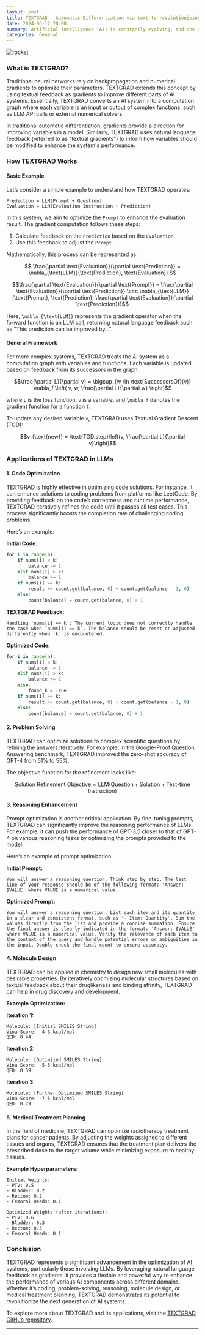 ```yaml
---
layout: post
title: TEXTGRAD - Automatic Differentiation via text to revolutionizing LLMs
date: 2024-06-12 20:00
summary: Artificial Intelligence (AI) is constantly evolving, and one of the latest breakthroughs is the introduction of TEXTGRAD, a novel framework that utilizes automatic differentiation via text to optimize various components within AI systems. Developed by researchers at Stanford University, TEXTGRAD is designed to improve the performance of Large Language Models (LLMs) by leveraging natural language feedback. 
categories: General
---
```


<img src="https://i.ibb.co/683J7Hd/rocket.jpg" alt="rocket" border="0">


### What is TEXTGRAD?

Traditional neural networks rely on backpropagation and numerical gradients to optimize their parameters. TEXTGRAD extends this concept by using textual feedback as gradients to improve different parts of AI systems. Essentially, TEXTGRAD converts an AI system into a computation graph where each variable is an input or output of complex functions, such as LLM API calls or external numerical solvers.

In traditional automatic differentiation, gradients provide a direction for improving variables in a model. Similarly, TEXTGRAD uses natural language feedback (referred to as "textual gradients") to inform how variables should be modified to enhance the system's performance.

### How TEXTGRAD Works

#### Basic Example

Let’s consider a simple example to understand how TEXTGRAD operates:

```
Prediction = LLM(Prompt + Question)
Evaluation = LLM(Evaluation Instruction + Prediction)
```

In this system, we aim to optimize the `Prompt` to enhance the evaluation result. The gradient computation follows these steps:

1. Calculate feedback on the `Prediction` based on the `Evaluation`.
2. Use this feedback to adjust the `Prompt`.

Mathematically, this process can be represented as:

$$
\frac{\partial \text{Evaluation}}{\partial \text{Prediction}} = \nabla_{\text{LLM}}(\text{Prediction}, \text{Evaluation})
$$

```math
\frac{\partial \text{Evaluation}}{\partial \text{Prompt}} = \frac{\partial \text{Evaluation}}{\partial \text{Prediction}} \circ \nabla_{\text{LLM}}(\text{Prompt}, \text{Prediction}, \frac{\partial \text{Evaluation}}{\partial \text{Prediction}})
```

Here, `\nabla_{\text{LLM}}` represents the gradient operator when the forward function is an LLM call, returning natural language feedback such as "This prediction can be improved by...".

#### General Framework

For more complex systems, TEXTGRAD treats the AI system as a computation graph with variables and functions. Each variable is updated based on feedback from its successors in the graph:

```math
\frac{\partial L}{\partial v} = \bigcup_{w \in \text{SuccessorsOf}(v)} \nabla_f \left( v, w, \frac{\partial L}{\partial w} \right)
```

where `L` is the loss function, `v` is a variable, and `\nabla_f` denotes the gradient function for a function `f`.

To update any desired variable `v`, TEXTGRAD uses Textual Gradient Descent (TGD):

```math
v_{\text{new}} = \text{TGD.step}\left(v, \frac{\partial L}{\partial v}\right)
```

### Applications of TEXTGRAD in LLMs

#### 1. Code Optimization

TEXTGRAD is highly effective in optimizing code solutions. For instance, it can enhance solutions to coding problems from platforms like LeetCode. By providing feedback on the code’s correctness and runtime performance, TEXTGRAD iteratively refines the code until it passes all test cases. This process significantly boosts the completion rate of challenging coding problems.

Here’s an example:

**Initial Code:**

```python
for i in range(n):
    if nums[i] < k:
        balance -= 1
    elif nums[i] > k:
        balance += 1
    if nums[i] == k:
        result += count.get(balance, 0) + count.get(balance - 1, 0)
    else:
        count[balance] = count.get(balance, 0) + 1
```

**TEXTGRAD Feedback:**

```
Handling `nums[i] == k`: The current logic does not correctly handle the case when `nums[i] == k`. The balance should be reset or adjusted differently when `k` is encountered.
```

**Optimized Code:**

```python
for i in range(n):
    if nums[i] < k:
        balance -= 1
    elif nums[i] > k:
        balance += 1
    else:
        found_k = True
    if nums[i] == k:
        result += count.get(balance, 0) + count.get(balance - 1, 0)
    else:
        count[balance] = count.get(balance, 0) + 1
```

#### 2. Problem Solving

TEXTGRAD can optimize solutions to complex scientific questions by refining the answers iteratively. For example, in the Google-Proof Question Answering benchmark, TEXTGRAD improved the zero-shot accuracy of GPT-4 from 51% to 55%.

The objective function for the refinement looks like:

```math
\text{Solution Refinement Objective} = \text{LLM}(\text{Question} + \text{Solution} + \text{Test-time Instruction})
```

#### 3. Reasoning Enhancement

Prompt optimization is another critical application. By fine-tuning prompts, TEXTGRAD can significantly improve the reasoning performance of LLMs. For example, it can push the performance of GPT-3.5 closer to that of GPT-4 on various reasoning tasks by optimizing the prompts provided to the model.

Here’s an example of prompt optimization:

**Initial Prompt:**

```
You will answer a reasoning question. Think step by step. The last line of your response should be of the following format: 'Answer: $VALUE' where VALUE is a numerical value.
```

**Optimized Prompt:**

```
You will answer a reasoning question. List each item and its quantity in a clear and consistent format, such as '- Item: Quantity'. Sum the values directly from the list and provide a concise summation. Ensure the final answer is clearly indicated in the format: 'Answer: $VALUE' where VALUE is a numerical value. Verify the relevance of each item to the context of the query and handle potential errors or ambiguities in the input. Double-check the final count to ensure accuracy.
```

#### 4. Molecule Design

TEXTGRAD can be applied in chemistry to design new small molecules with desirable properties. By iteratively optimizing molecular structures based on textual feedback about their druglikeness and binding affinity, TEXTGRAD can help in drug discovery and development.

**Example Optimization:**

**Iteration 1:**

```
Molecule: [Initial SMILES String]
Vina Score: -4.3 kcal/mol
QED: 0.44
```

**Iteration 2:**

```
Molecule: [Optimized SMILES String]
Vina Score: -5.5 kcal/mol
QED: 0.59
```

**Iteration 3:**

```
Molecule: [Further Optimized SMILES String]
Vina Score: -7.5 kcal/mol
QED: 0.79
```

#### 5. Medical Treatment Planning

In the field of medicine, TEXTGRAD can optimize radiotherapy treatment plans for cancer patients. By adjusting the weights assigned to different tissues and organs, TEXTGRAD ensures that the treatment plan delivers the prescribed dose to the target volume while minimizing exposure to healthy tissues.

**Example Hyperparameters:**

```
Initial Weights:
- PTV: 0.5
- Bladder: 0.2
- Rectum: 0.2
- Femoral Heads: 0.1

Optimized Weights (after iterations):
- PTV: 0.6
- Bladder: 0.3
- Rectum: 0.3
- Femoral Heads: 0.1
```

### Conclusion

TEXTGRAD represents a significant advancement in the optimization of AI systems, particularly those involving LLMs. By leveraging natural language feedback as gradients, it provides a flexible and powerful way to enhance the performance of various AI components across different domains. Whether it’s coding, problem-solving, reasoning, molecule design, or medical treatment planning, TEXTGRAD demonstrates its potential to revolutionize the next generation of AI systems.

To explore more about TEXTGRAD and its applications, visit the [TEXTGRAD GitHub repository](https://github.com/zou-group/textgrad).

---